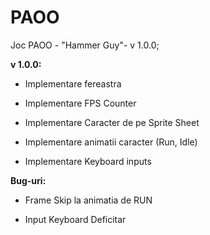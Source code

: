 # PAOO

Joc PAOO - "Hammer Guy"- v 1.0.0;

<strong>v 1.0.0:</strong>

- Implementare fereastra

- Implementare FPS Counter

- Implementare Caracter de pe Sprite Sheet

- Implementare animatii caracter (Run, Idle)

- Implementare Keyboard inputs

<b>Bug-uri:</b> 

- Frame Skip la animatia de RUN

- Input Keyboard Deficitar
         
